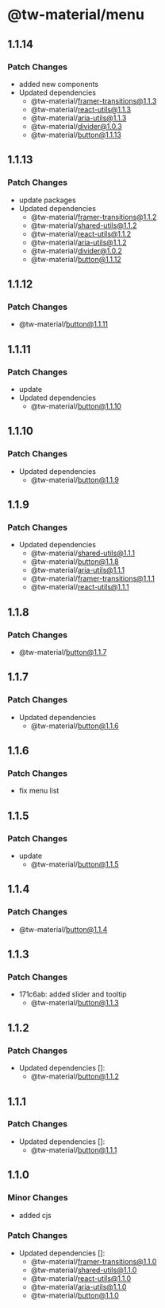 # @tw-material/menu

## 1.1.14

### Patch Changes

- added new components
- Updated dependencies
  - @tw-material/framer-transitions@1.1.3
  - @tw-material/react-utils@1.1.3
  - @tw-material/aria-utils@1.1.3
  - @tw-material/divider@1.0.3
  - @tw-material/button@1.1.13

## 1.1.13

### Patch Changes

- update packages
- Updated dependencies
  - @tw-material/framer-transitions@1.1.2
  - @tw-material/shared-utils@1.1.2
  - @tw-material/react-utils@1.1.2
  - @tw-material/aria-utils@1.1.2
  - @tw-material/divider@1.0.2
  - @tw-material/button@1.1.12

## 1.1.12

### Patch Changes

- @tw-material/button@1.1.11

## 1.1.11

### Patch Changes

- update
- Updated dependencies
  - @tw-material/button@1.1.10

## 1.1.10

### Patch Changes

- Updated dependencies
  - @tw-material/button@1.1.9

## 1.1.9

### Patch Changes

- Updated dependencies
  - @tw-material/shared-utils@1.1.1
  - @tw-material/button@1.1.8
  - @tw-material/aria-utils@1.1.1
  - @tw-material/framer-transitions@1.1.1
  - @tw-material/react-utils@1.1.1

## 1.1.8

### Patch Changes

- @tw-material/button@1.1.7

## 1.1.7

### Patch Changes

- Updated dependencies
  - @tw-material/button@1.1.6

## 1.1.6

### Patch Changes

- fix menu list

## 1.1.5

### Patch Changes

- update
  - @tw-material/button@1.1.5

## 1.1.4

### Patch Changes

- @tw-material/button@1.1.4

## 1.1.3

### Patch Changes

- 171c6ab: added slider and tooltip
  - @tw-material/button@1.1.3

## 1.1.2

### Patch Changes

- Updated dependencies []:
  - @tw-material/button@1.1.2

## 1.1.1

### Patch Changes

- Updated dependencies []:
  - @tw-material/button@1.1.1

## 1.1.0

### Minor Changes

- added cjs

### Patch Changes

- Updated dependencies []:
  - @tw-material/framer-transitions@1.1.0
  - @tw-material/shared-utils@1.1.0
  - @tw-material/react-utils@1.1.0
  - @tw-material/aria-utils@1.1.0
  - @tw-material/button@1.1.0
